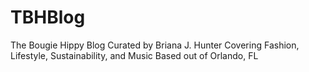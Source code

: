 # TBHBlog
The Bougie Hippy Blog
Curated by Briana J. Hunter
Covering Fashion, Lifestyle, Sustainability, and Music
Based out of Orlando, FL
